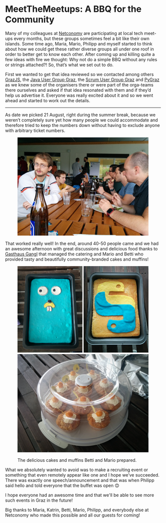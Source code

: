 # MeetTheMeetups: A BBQ for the Community

Many of my colleagues at [Netconomy](http://netconomy.net) are participating at
local tech meet-ups every months, but these groups sometimes feel a bit like
their own islands. Some time ago, Maria, Mario, Philipp and myself started to
think about how we could get these rather diverse groups all under one roof in
order to better get to know each other. After coming up and killing quite a few
ideas with fire we thought: Why not do a simple BBQ without any rules or strings
attached?! So, that’s what we set out to do.

First we wanted to get that idea reviewed so we contacted among others
[GrazJS](http://www.meetup.com/grazjs/), the
[Java User Group Graz](http://www.meetup.com/Java-User-Group-Graz/), the
[Scrum User Group Graz](http://www.meetup.com/Scrum-User-Group-Graz/) and
[PyGraz](https://pygraz.org) as we knew some of the organisers there or were
part of the orga-teams there ourselves and asked if that idea resonated with
them and if they’d help us advertise it. Everyone was really excited about it
and so we went ahead and started to work out the details.

----------------

As date we picked 21 August, right during the summer break, because we weren’t
completely sure yet how many people we could accommodate and therefore tried to
keep the numbers down without having to exclude anyone with arbitrary ticket
numbers.

<figure>
<img alt="" src="2015-08-21 15.11.05.jpg"/>
</figure>

That worked really well! In the end, around 40-50 people came and we had an
awesome afternoon with great discussions and delicious food thanks to
[Gasthaus Gangl](http://www.gasthaus-gangl.at/gasthaus/catering/) that managed
the catering and Mario and Betti who provided tasty and beautifully
community-branded cakes and muffins!

<figure>
<div style="display:-webkit-flex; -webkit-flex-direction: row; display: flex;
flex-direction: row; margin-bottom: 2px">
<div style="-webkit-flex: 1; flex:1; margin-right: 2px;"><img alt="" src="2015-08-21 12.01.40.jpg"/></div>
<div style="-webkit-flex: 1; flex:1; margin-left: 2px;"><img alt=""
src="2015-08-21 12.01.48.jpg"/></div>
</div>
<img src="2015-08-21 12.01.59.jpg" alt=""/>
<figcaption><p>The delicious cakes and muffins Betti and Mario prepared.</p></figcaption>
</figure>


What we absolutely wanted to avoid was to make a recruiting event or something
that even remotely appear like one and I hope we’ve succeeded. There was exactly
one speech/announcement and that was when Philipp said hello and told everyone
that the buffet was open 😊

I hope everyone had an awesome time and that we'll be able to see more such
events in Graz in the future!

Big thanks to Maria, Katrin, Betti, Mario, Philipp, and everybody else at
Netconomy who made this possible and all our guests for coming!

